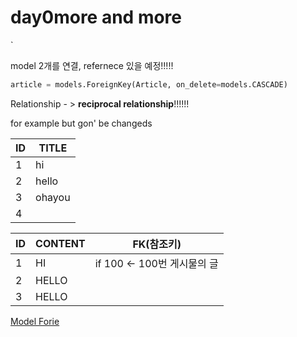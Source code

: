 # day0more and more

`

model 2개를 연결,  refernece 있을 예정!!!!!



```PYTHON
article = models.ForeignKey(Article, on_delete=models.CASCADE)
```



Relationship - > **reciprocal relationship**!!!!!!

for example but gon' be changeds

| ID   | TITLE  |
| ---- | ------ |
| 1    | hi     |
| 2    | hello  |
| 3    | ohayou |
| 4    |        |

| ID   | CONTENT | FK(참조키)                  |
| ---- | ------- | --------------------------- |
| 1    | HI      | if 100 <- 100번 게시물의 글 |
| 2    | HELLO   |                             |
| 3    | HELLO   |                             |



[Model Forie](https://docs.djangoproject.com/en/3.0/ref/models/fields/)

